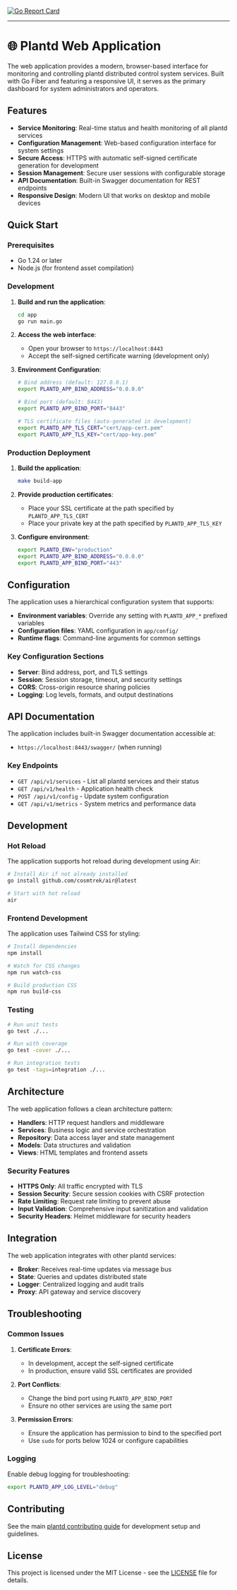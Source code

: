 [![Go Report Card](https://goreportcard.com/badge/github.com/geoffjay/plantd/app)](https://goreportcard.com/report/github.com/geoffjay/plantd/app)

---

# 🌐 Plantd Web Application

The web application provides a modern, browser-based interface for monitoring and controlling plantd distributed control system services. Built with Go Fiber and featuring a responsive UI, it serves as the primary dashboard for system administrators and operators.

## Features

- **Service Monitoring**: Real-time status and health monitoring of all plantd services
- **Configuration Management**: Web-based configuration interface for system settings
- **Secure Access**: HTTPS with automatic self-signed certificate generation for development
- **Session Management**: Secure user sessions with configurable storage
- **API Documentation**: Built-in Swagger documentation for REST endpoints
- **Responsive Design**: Modern UI that works on desktop and mobile devices

## Quick Start

### Prerequisites

- Go 1.24 or later
- Node.js (for frontend asset compilation)

### Development

1. **Build and run the application**:
   ```bash
   cd app
   go run main.go
   ```

2. **Access the web interface**:
   - Open your browser to `https://localhost:8443`
   - Accept the self-signed certificate warning (development only)

3. **Environment Configuration**:
   ```bash
   # Bind address (default: 127.0.0.1)
   export PLANTD_APP_BIND_ADDRESS="0.0.0.0"
   
   # Bind port (default: 8443)
   export PLANTD_APP_BIND_PORT="8443"
   
   # TLS certificate files (auto-generated in development)
   export PLANTD_APP_TLS_CERT="cert/app-cert.pem"
   export PLANTD_APP_TLS_KEY="cert/app-key.pem"
   ```

### Production Deployment

1. **Build the application**:
   ```bash
   make build-app
   ```

2. **Provide production certificates**:
   - Place your SSL certificate at the path specified by `PLANTD_APP_TLS_CERT`
   - Place your private key at the path specified by `PLANTD_APP_TLS_KEY`

3. **Configure environment**:
   ```bash
   export PLANTD_ENV="production"
   export PLANTD_APP_BIND_ADDRESS="0.0.0.0"
   export PLANTD_APP_BIND_PORT="443"
   ```

## Configuration

The application uses a hierarchical configuration system that supports:

- **Environment variables**: Override any setting with `PLANTD_APP_*` prefixed variables
- **Configuration files**: YAML configuration in `app/config/`
- **Runtime flags**: Command-line arguments for common settings

### Key Configuration Sections

- **Server**: Bind address, port, and TLS settings
- **Session**: Session storage, timeout, and security settings
- **CORS**: Cross-origin resource sharing policies
- **Logging**: Log levels, formats, and output destinations

## API Documentation

The application includes built-in Swagger documentation accessible at:
- `https://localhost:8443/swagger/` (when running)

### Key Endpoints

- `GET /api/v1/services` - List all plantd services and their status
- `GET /api/v1/health` - Application health check
- `POST /api/v1/config` - Update system configuration
- `GET /api/v1/metrics` - System metrics and performance data

## Development

### Hot Reload

The application supports hot reload during development using Air:

```bash
# Install Air if not already installed
go install github.com/cosmtrek/air@latest

# Start with hot reload
air
```

### Frontend Development

The application uses Tailwind CSS for styling:

```bash
# Install dependencies
npm install

# Watch for CSS changes
npm run watch-css

# Build production CSS
npm run build-css
```

### Testing

```bash
# Run unit tests
go test ./...

# Run with coverage
go test -cover ./...

# Run integration tests
go test -tags=integration ./...
```

## Architecture

The web application follows a clean architecture pattern:

- **Handlers**: HTTP request handlers and middleware
- **Services**: Business logic and service orchestration
- **Repository**: Data access layer and state management
- **Models**: Data structures and validation
- **Views**: HTML templates and frontend assets

### Security Features

- **HTTPS Only**: All traffic encrypted with TLS
- **Session Security**: Secure session cookies with CSRF protection
- **Rate Limiting**: Request rate limiting to prevent abuse
- **Input Validation**: Comprehensive input sanitization and validation
- **Security Headers**: Helmet middleware for security headers

## Integration

The web application integrates with other plantd services:

- **Broker**: Receives real-time updates via message bus
- **State**: Queries and updates distributed state
- **Logger**: Centralized logging and audit trails
- **Proxy**: API gateway and service discovery

## Troubleshooting

### Common Issues

1. **Certificate Errors**: 
   - In development, accept the self-signed certificate
   - In production, ensure valid SSL certificates are provided

2. **Port Conflicts**:
   - Change the bind port using `PLANTD_APP_BIND_PORT`
   - Ensure no other services are using the same port

3. **Permission Errors**:
   - Ensure the application has permission to bind to the specified port
   - Use `sudo` for ports below 1024 or configure capabilities

### Logging

Enable debug logging for troubleshooting:

```bash
export PLANTD_APP_LOG_LEVEL="debug"
```

## Contributing

See the main [plantd contributing guide](../README.md#contributing) for development setup and guidelines.

## License

This project is licensed under the MIT License - see the [LICENSE](../LICENSE) file for details. 
